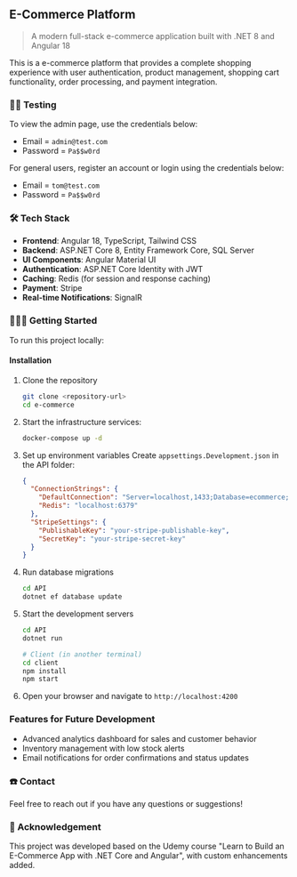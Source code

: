 ## E-Commerce Platform

> A modern full-stack e-commerce application built with .NET 8 and Angular 18

This is a e-commerce platform that provides a complete shopping experience with user authentication, product management, shopping cart functionality, order processing, and payment integration.

### 🙌🏻 Testing

To view the admin page, use the credentials below: <br>
- Email = `admin@test.com`
- Password = `Pa$$w0rd`

For general users, register an account or login using the credentials below:
- Email = `tom@test.com`
- Password = `Pa$$w0rd`

### 🛠️ Tech Stack

- **Frontend**: Angular 18, TypeScript, Tailwind CSS
- **Backend**: ASP.NET Core 8, Entity Framework Core, SQL Server
- **UI Components**: Angular Material UI
- **Authentication**: ASP.NET Core Identity with JWT
- **Caching**: Redis (for session and response caching)
- **Payment**: Stripe
- **Real-time Notifications**: SignalR

### 👩🏻‍💻 Getting Started
To run this project locally:

#### Installation

1. Clone the repository
    ```bash
    git clone <repository-url>
    cd e-commerce
    ```

2. Start the infrastructure services:
   ```bash
   docker-compose up -d
   ```

3. Set up environment variables
    Create `appsettings.Development.json` in the API folder:
    ```json
    {
      "ConnectionStrings": {
        "DefaultConnection": "Server=localhost,1433;Database=ecommerce;User Id=sa;Password=Password@1;TrustServerCertificate=true",
        "Redis": "localhost:6379"
      },
      "StripeSettings": {
        "PublishableKey": "your-stripe-publishable-key",
        "SecretKey": "your-stripe-secret-key"
      }
    }
    ```

4. Run database migrations
    ```bash
    cd API
    dotnet ef database update
    ```

5. Start the development servers
    ```bash
    cd API
    dotnet run
    
    # Client (in another terminal)
    cd client
    npm install
    npm start
    ```

6. Open your browser and navigate to `http://localhost:4200`

### Features for Future Development

- Advanced analytics dashboard for sales and customer behavior
- Inventory management with low stock alerts
- Email notifications for order confirmations and status updates


### ☎️ Contact
Feel free to reach out if you have any questions or suggestions!

### 🔅 Acknowledgement
This project was developed based on the Udemy course "Learn to Build an E-Commerce App with .NET Core and Angular", with custom enhancements added.